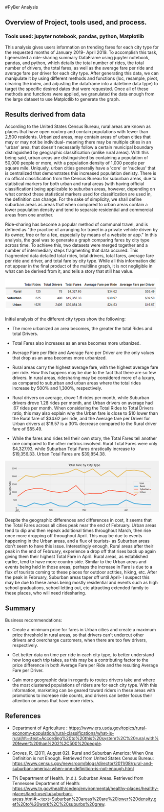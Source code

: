 #PyBer Analysis
## Overview of Project, tools used, and process.
### Tools used: jupyter notebook, pandas, python, Matplotlib
 This analysis gives users information on trending fares for each city type for the requested months of January 2019- April 2019. To accomplish this task, I generated a ride-sharing summary DataFrame using jupyter notebook, pandas, and python, which details the total number of rides, the total number of drivers, the total fares, as well as the average fare per ride and average fare per driver for each city type. After generating this data, we can manipulate it by using different methods and functions (loc, resample, pivot, clearing the index, and adjusting the dataframe into a datetime data type) to target the specific desired dates that were requested. Once all of these methods and functions were applied, we granulated the data enough from the large dataset to use Matplotlib to generate the graph.

## Results derived from data

According to the United States Census Bureau, rural areas are known as places that have open coutnry and contain populations with fewer than 2,500 residents. Urbanized areas, may contain areas of urban cities that may or may not be individual- meaning there may be multiple cities in an 'urban' area, that doesn't necessarily follow a certain municipal boundary distinguished by geographic classification (unlike rural areas). With this being said, urban areas are distinguished by containing a population of 50,000 people or more, with a population density of 1,000 people per square mile. Uniquely, urban cities generally have a 'core' or 'nucleus' that is centralized that demonstrates this increased population denisty. There is no offical classification from the Census Bureau for suburban areas, due to statistical markers for both urban and rural areas (with having official classification) being applicable to suburban areas, however, depending on what context these statistical markers used for classification are used in, the definition can change. For the sake of simplicity, we shall define suburban areas as areas that when compared to urban areas contain a lower population density and tend to separate residential and commercial areas from one another.

Ride-sharing has become a popular method of communal travel, and is defined as "the practice of arranging for travel in a private vehicle driven by its owner, free or for a fee, especially by means of a website or app." In this analysis, the goal was to generate a graph comparing fares by city type across time. To achieve this, two datasets were merged together and a number of intermediary steps fragmenting that data occured. This fragmented data detailed total rides, total drivers, total fares, average fare per ride and driver, 
and total fare by city type. While all this information did not appear in the final product of the multiline graph, it is not negligible in what can be derived from it, and tells a story that still has value.

![Chart 1](./images/pyber_ss_1.PNG)

Initial analysis of the different city types show the following:

- The more urbanized an area becomes, the greater the total Rides and total Drivers.

- Total Fares also increases as an area becomes more urbanized.

- Average Fare per Ride and Average Fare per Driver are the only values that drop as an area becomes more urbanized.

- Rural areas carry the highest average fare, with the highest average fare per ride. How this happens may be due to the fact that there are so few drivers. In rural areas, ridesharing may be considered more of a luxury, as compared to suburban and urban areas where the total rides increase by 500% and 1,300%, respectively. 

- Rural drivers on average, drove 1.6 rides per month, while Suburban drivers drove 1.28 rides per month, and Urban drivers on average had .67 rides per month. When considering the Total Rides to Total Drivers ratio, this may also explain why the Urban fare is close to $10 lower than the Rural fare of $34.62 per ride, and the Average fare per Driver for Urban drivers at $16.57 is a 30% decrease compared to the Rural driver fare of $55.49. 

- While the fares and rides tell their own story, the Total Fares tell another one compared to the other metrics involved. Rural Total Fares were only $4,327.93, while Suburban Total Fares drastically increase to $19,356.33. Urban Total Fares are $39,854.38.

![Chart 2](./analysis/PyBer_fare_summary.png)

Despite the geographic differences and differences in cost, it seems that the Total Fares across all cities peak near the end of February. Urban areas tend to dip and then repeak additional times throughout March, then rise once more dropping off throughout April. This may be due to events happening in the Urban areas, and a flux of tourists- as Suburban areas don't seem to have this issue. Interestingly enough, Rural areas after their peak in the end of February, experience a drop off that rises back up again giving them their highest Total Fare in April. Rural areas, as established earlier, tend to have more country side. Similar to the Urban areas and events being held in those areas, perhaps the increase in Fare is due to a flux of tourists coming to these places for outdoor actities, hiking, etc. After the peak in February, Suburban areas taper off until April- I suspect this may be due to these areas being mostly residential and events such as high school graduations, school letting out, etc attracting extended family to these places, who will need ridesharing.

## Summary

Business recommendations:
   - Create a minimum price for fares in Urban cities and create a maximum price threshold in rural areas, so that drivers can't undercut other drivers and overcharge customers, when there are too few drivers, respectively.

   - Get better data on time per ride in each city type, to better understand how long each trip takes, as this may be a contributing factor to the price difference in both Average Fare per Ride and the resulting Average Fare per Driver. 

   - Gain more geographic data in regards to routes drivers take and where the most clustered populations of riders are for each city type. With this information, marketing can be geared toward riders in these areas with promotions to increase ride counts, and drivers can better focus their attention on areas that have more riders.


## References
- Department of Agriculture : https://www.ers.usda.gov/topics/rural-economy-population/rural-classifications/what-is-rural/#:~:text=According%20to%20this%20system%2C%20rural,with%20fewer%20than%202%2C500%20people.

- Groves, R. (2011, August 02). Rural and Suburban America: When One Definition is not Enough. Retrieved from United States Census Bureau: https://www.census.gov/newsroom/blogs/director/2011/08/rural-and-suburban-america-when-one-definition-is-not-enough.html

- TN Department of Health. (n.d.). Suburban Areas. Retrieved from Tennessee Department of Health: https://www.tn.gov/health/cedep/environmental/healthy-places/healthy-places/land-use/lu/suburban-areas.html#:~:text=Suburban%20areas%20are%20lower%20density,get%20to%20work%2C%20suburbs%20grew.

